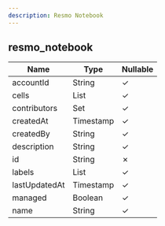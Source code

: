 ```yaml
---
description: Resmo Notebook
---
```

resmo_notebook
--------------

| **Name**      | **Type**     | **Nullable** |
| ------------- | ------------ | ------------ |
| accountId     | String       | &check;      |
| cells         | List<String> | &check;      |
| contributors  | Set          | &check;      |
| createdAt     | Timestamp    | &check;      |
| createdBy     | String       | &check;      |
| description   | String       | &check;      |
| id            | String       | &cross;      |
| labels        | List<String> | &check;      |
| lastUpdatedAt | Timestamp    | &check;      |
| managed       | Boolean      | &check;      |
| name          | String       | &check;      |
